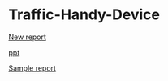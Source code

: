 # Traffic-Handy-Device
[New report](https://docs.google.com/document/d/1F4cazXU8EPEa2y8yCJ1-I-SjtBVzUXJ_soEoNa6ICm8/edit)  

[ppt](https://docs.google.com/presentation/d/1ywwKPisCbGKBkkffWwj8cCpt3ybUWOj73hnEK4FFMxY/edit#slide=id.g80d58bce55_0_11)  

[Sample report](foobar.withgoogle.com)
